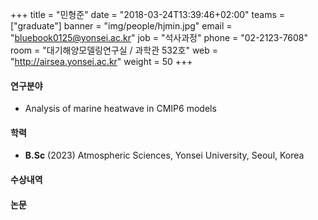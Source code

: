 +++
title = "민형준"
date = "2018-03-24T13:39:46+02:00"
teams = ["graduate"]
banner = "img/people/hjmin.jpg"
email = "bluebook0125@yonsei.ac.kr"
job = "석사과정"
phone = "02-2123-7608"
room = "대기해양모델링연구실 / 과학관 532호"
web = "http://airsea.yonsei.ac.kr"
weight = 50
+++

#### 연구분야
+ Analysis of marine heatwave in CMIP6 models


#### 학력

+ **B.Sc** (2023) Atmospheric Sciences, Yonsei University, Seoul, Korea



#### 수상내역


#### 논문

